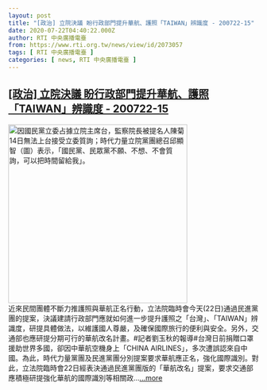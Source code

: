 ```yaml
---
layout: post
title: "[政治] 立院決議 盼行政部門提升華航、護照「TAIWAN」辨識度 - 200722-15"
date: 2020-07-22T04:40:22.000Z
author: RTI 中央廣播電臺
from: https://www.rti.org.tw/news/view/id/2073057
tags: [ RTI 中央廣播電臺 ]
categories: [ news, RTI 中央廣播電臺 ]
---
```

<!--1595392822000-->
[[政治] 立院決議 盼行政部門提升華航、護照「TAIWAN」辨識度 - 200722-15](https://www.rti.org.tw/news/view/id/2073057)
------

<div>
<img src="https://static.rti.org.tw/assets/thumbnails/2020/07/14/20200714000142M.jpg" width="360" alt="因國民黨立委占據立院主席台，監察院長被提名人陳菊14日無法上台接受立委質詢；時代力量立院黨團總召邱顯智（圖）表示，「國民黨、民眾黨不願、不想、不會質詢，可以把時間留給我」。" title="因國民黨立委占據立院主席台，監察院長被提名人陳菊14日無法上台接受立委質詢；時代力量立院黨團總召邱顯智（圖）表示，「國民黨、民眾黨不願、不想、不會質詢，可以把時間留給我」。"><br>近來民間團體不斷力推護照與華航正名行動，立法院臨時會今天(22日)通過民進黨團的提案，決議建請行政部門應就如何進一步提升護照之「台灣」、「TAIWAN」辨識度，研提具體做法，以維護國人尊嚴，及確保國際旅行的便利與安全。另外，交通部也應研提分期可行的華航改名計畫。#記者劉玉秋的報導#台灣日前捐贈口罩援助世界多國，卻因中華航空機身上「CHINA AIRLINES」，多次遭誤認來自中國。為此，時代力量黨團及民進黨團分別提案要求華航應正名，強化國際識別。對此，立法院臨時會22日經表決通過民進黨團版的「華航改名」提案，要求交通部應積極研提強化華航的國際識別等相關政...<a target="_blank" href="https://www.rti.org.tw/news/view/id/2073057">...more</a>
</div>
